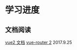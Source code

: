 # 学习进度
## 文档阅读
[vue2 文档](https://cn.vuejs.org/v2/guide/index.html)
[vue-router 2](https://router.vuejs.org/zh-cn/) 2017.9.25